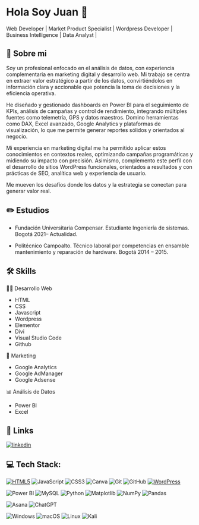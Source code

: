 
# Hola Soy Juan 👋

Web Developer | Market Product Specialist | Wordpress Developer | Business Intelligence | Data Analyst |


## 🚀 Sobre mi

Soy un profesional enfocado en el análisis de datos, con experiencia complementaria en marketing digital y desarrollo web. Mi trabajo se centra en extraer valor estratégico a partir de los datos, convirtiéndolos en información clara y accionable que potencia la toma de decisiones y la eficiencia operativa.

He diseñado y gestionado dashboards en Power BI para el seguimiento de KPIs, análisis de campañas y control de rendimiento, integrando múltiples fuentes como telemetría, GPS y datos maestros. Domino herramientas como DAX, Excel avanzado, Google Analytics y plataformas de visualización, lo que me permite generar reportes sólidos y orientados al negocio.

Mi experiencia en marketing digital me ha permitido aplicar estos conocimientos en contextos reales, optimizando campañas programáticas y midiendo su impacto con precisión. Asimismo, complemento este perfil con el desarrollo de sitios WordPress funcionales, orientados a resultados y con prácticas de SEO, analítica web y experiencia de usuario.

Me mueven los desafíos donde los datos y la estrategia se conectan para generar valor real.

## ✏️ Estudios

- Fundación Universitaria Compensar. Estudiante Ingeniería de sistemas. Bogotá 2021– Actualidad.

- Politécnico Campoalto. Técnico laboral por competencias en ensamble mantenimiento y reparación de hardware. Bogotá 2014 – 2015.


## 🛠 Skills

🧑‍💻 Desarrollo Web 

- HTML
- CSS
- Javascript
- Wordpress
- Elementor
- Divi
- Visual Studio Code
- Github

📢 Marketing 

- Google Analytics
- Google AdManager
- Google Adsense

📊 Análisis de Datos

- Power BI
- Excel


## 🔗 Links

[![linkedin](https://img.shields.io/badge/linkedin-0A66C2?style=for-the-badge&logo=linkedin&logoColor=white)](https://www.linkedin.com/in/juan-d-zuniga/)

## 💻 Tech Stack:

[![HTML5](https://img.shields.io/badge/html5-%23E34F26.svg?style=for-the-badge&logo=html5&logoColor=white)](#)
![JavaScript](https://img.shields.io/badge/JavaScript-F7DF1E?style=for-the-badge&logo=javascript&logoColor=black)
![CSS3](https://img.shields.io/badge/CSS3-1572B6?style=for-the-badge&logo=css3&logoColor=white)
![Canva](https://img.shields.io/badge/Canva-00C4CC?style=for-the-badge&logo=canva&logoColor=white)
![Git](https://img.shields.io/badge/Git-F05032?style=for-the-badge&logo=git&logoColor=white)
![GitHub](https://img.shields.io/badge/GitHub-181717?style=for-the-badge&logo=github&logoColor=white)
[![WordPress](https://img.shields.io/badge/WordPress-%23117AC1.svg?style=for-the-badge&logo=wordpress&logoColor=white)](https://wordpress.org/)

![Power BI](https://img.shields.io/badge/Power_BI-F2C811?style=for-the-badge&logo=powerbi&logoColor=black)
![MySQL](https://img.shields.io/badge/MySQL-4479A1?style=for-the-badge&logo=mysql&logoColor=white)
![Python](https://img.shields.io/badge/Python-3776AB?style=for-the-badge&logo=python&logoColor=white)
![Matplotlib](https://img.shields.io/badge/Matplotlib-003366?style=for-the-badge&logo=matplotlib&logoColor=white)
![NumPy](https://img.shields.io/badge/Numpy-013243?style=for-the-badge&logo=numpy&logoColor=white)
![Pandas](https://img.shields.io/badge/Pandas-150458?style=for-the-badge&logo=pandas&logoColor=white)


![Asana](https://img.shields.io/badge/asana-F06A6A.svg?style=for-the-badge&logo=asana&logoColor=white)
![ChatGPT](https://img.shields.io/badge/chatGPT-74aa9c?style=for-the-badge&logo=openai&logoColor=white)


![Windows](https://img.shields.io/badge/Windows-0078D6?style=for-the-badge&logo=windows&logoColor=white)
![macOS](https://img.shields.io/badge/mac%20os-000000?style=for-the-badge&logo=macos&logoColor=F0F0F0)
![Linux](https://img.shields.io/badge/Linux-FCC624?style=for-the-badge&logo=linux&logoColor=black)
![Kali](https://img.shields.io/badge/Kali-268BEE?style=for-the-badge&logo=kalilinux&logoColor=white)

    
